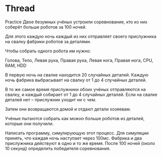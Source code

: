 # Thread
Practice
Двое безумных учёных устроили соревнование, кто из них соберёт больше роботов за 100 ночей.

Для этого каждую ночь каждый из них отправляет своего прислужника на свалку фабрики роботов за деталями.

Чтобы собрать одного робота им нужно:

Голова, Тело, Левая рука, Правая рука, Левая нога, Правая нога, CPU, RAM, HDD

В первую ночь на свалке находится 20 случайных деталей. Каждую ночь фабрика выбрасывает на свалку от 1 до 4 случайных деталей.

В то же самое время прислужники обоих учёных отправляются на свалку, и каждый собирает от 1 до 4 случайных деталей.
Если на свалке деталей нет – прислужник уходит ни с чем.

Затем они возвращаются домой и отдают детали хозяевам.

Учёные пытаются собрать как можно больше роботов из деталей, которые они получили.

Написать программу, симулирующую этот процесс. Для симуляции принять, что каждая ночь наступает через 100мс.
Фабрика и два прислужника действуют в одно и то же время.
После 100 ночей (около 10 секунд) определить победителя соревнования.
